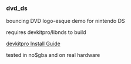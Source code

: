 ### dvd_ds

bouncing DVD logo-esque demo for nintendo DS

requires devkitpro/libnds to build

[devkitpro Install Guide](https://devkitpro.org/wiki/Getting_Started)


tested in no$gba and on real hardware
